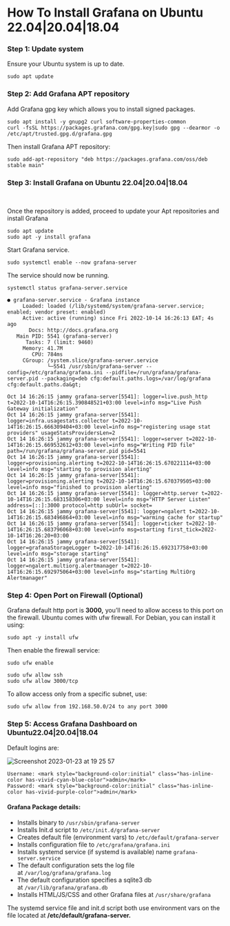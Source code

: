 
<h1 class="entry-title">How To Install Grafana on Ubuntu 22.04|20.04|18.04</h1>

<h3 id="mce_10">Step 1: Update system</h3>
<p>Ensure your Ubuntu system is up to date.</p>

```
sudo apt update
```

<h3>Step 2: Add Grafana APT repository</h3>
<p>Add Grafana gpg key which allows you to install signed packages.</p>

```
sudo apt install -y gnupg2 curl software-properties-common
curl -fsSL https://packages.grafana.com/gpg.key|sudo gpg --dearmor -o /etc/apt/trusted.gpg.d/grafana.gpg
```

<p>Then install Grafana APT repository:</p>

```
sudo add-apt-repository "deb https://packages.grafana.com/oss/deb stable main"
```

<h3>Step 3: Install Grafana on Ubuntu 22.04|20.04|18.04</h3><br />

<p>Once the repository is added, proceed to update your Apt repositories and install Grafana</p>

```
sudo apt update
sudo apt -y install grafana
```

<p>Start Grafana service.</p>

```
sudo systemctl enable --now grafana-server
```

<p>The service should now be running.</p>

```
systemctl status grafana-server.service
```

```
● grafana-server.service - Grafana instance
     Loaded: loaded (/lib/systemd/system/grafana-server.service; enabled; vendor preset: enabled)
     Active: active (running) since Fri 2022-10-14 16:26:13 EAT; 4s ago
       Docs: http://docs.grafana.org
   Main PID: 5541 (grafana-server)
      Tasks: 7 (limit: 9460)
     Memory: 41.7M
        CPU: 784ms
     CGroup: /system.slice/grafana-server.service
             └─5541 /usr/sbin/grafana-server --config=/etc/grafana/grafana.ini --pidfile=/run/grafana/grafana-server.pid --packaging=deb cfg:default.paths.logs=/var/log/grafana cfg:default.paths.da&gt;

Oct 14 16:26:15 jammy grafana-server[5541]: logger=live.push_http t=2022-10-14T16:26:15.390848521+03:00 level=info msg="Live Push Gateway initialization"
Oct 14 16:26:15 jammy grafana-server[5541]: logger=infra.usagestats.collector t=2022-10-14T16:26:15.666309404+03:00 level=info msg="registering usage stat providers" usageStatsProvidersLen=2
Oct 14 16:26:15 jammy grafana-server[5541]: logger=server t=2022-10-14T16:26:15.669532612+03:00 level=info msg="Writing PID file" path=/run/grafana/grafana-server.pid pid=5541
Oct 14 16:26:15 jammy grafana-server[5541]: logger=provisioning.alerting t=2022-10-14T16:26:15.670221114+03:00 level=info msg="starting to provision alerting"
Oct 14 16:26:15 jammy grafana-server[5541]: logger=provisioning.alerting t=2022-10-14T16:26:15.670379505+03:00 level=info msg="finished to provision alerting"
Oct 14 16:26:15 jammy grafana-server[5541]: logger=http.server t=2022-10-14T16:26:15.683158306+03:00 level=info msg="HTTP Server Listen" address=[::]:3000 protocol=http subUrl= socket=
Oct 14 16:26:15 jammy grafana-server[5541]: logger=ngalert t=2022-10-14T16:26:15.683496864+03:00 level=info msg="warming cache for startup"
Oct 14 16:26:15 jammy grafana-server[5541]: logger=ticker t=2022-10-14T16:26:15.683796068+03:00 level=info msg=starting first_tick=2022-10-14T16:26:20+03:00
Oct 14 16:26:15 jammy grafana-server[5541]: logger=grafanaStorageLogger t=2022-10-14T16:26:15.692317758+03:00 level=info msg="storage starting"
Oct 14 16:26:15 jammy grafana-server[5541]: logger=ngalert.multiorg.alertmanager t=2022-10-14T16:26:15.692975064+03:00 level=info msg="starting MultiOrg Alertmanager"
```


<h3>Step 4: Open Port on Firewall (Optional)</h3>
<p>Grafana default http port is <strong>3000,</strong>&nbsp;you’ll need to allow access to this port on the firewall. Ubuntu comes with ufw firewall. For Debian, you can install it using: </p>


```
sudo apt -y install ufw
```


<p>Then enable the firewall service:</p>

```
sudo ufw enable
```

```
sudo ufw allow ssh
sudo ufw allow 3000/tcp
```

<p>To allow access only from a specific subnet, use:</p>

```
sudo ufw allow from 192.168.50.0/24 to any port 3000
```

<h3>Step 5: Access Grafana Dashboard on Ubuntu<meta charset="utf-8">2<meta charset="utf-8">2.04|20.04|18.04</h3>
<p>Default logins are:</p>

![Screenshot 2023-01-23 at 19 25 57](https://user-images.githubusercontent.com/22194506/214039200-7e64c47e-6009-49a9-896a-1dfcb7b5ee74.png)


```
Username: <mark style="background-color:initial" class="has-inline-color has-vivid-cyan-blue-color">admin</mark>
Password: <mark style="background-color:initial" class="has-inline-color has-vivid-purple-color">admin</mark>
```


<h4>Grafana Package details:</h4>
<ul>
    <li>Installs binary to&nbsp;<code>/usr/sbin/grafana-server</code></li>
    <li>Installs Init.d script to&nbsp;<code>/etc/init.d/grafana-server</code></li>
    <li>Creates default file (environment vars) to&nbsp;<code>/etc/default/grafana-server</code></li>
    <li>Installs configuration file to&nbsp;<code>/etc/grafana/grafana.ini</code></li>
    <li>Installs systemd service (if systemd is available) name&nbsp;<code>grafana-server.service</code></li>
    <li>The default configuration sets the log file at&nbsp;<code>/var/log/grafana/grafana.log</code></li>
    <li>The default configuration specifies a sqlite3 db at&nbsp;<code>/var/lib/grafana/grafana.db</code></li>
    <li>Installs HTML/JS/CSS and other Grafana files at&nbsp;<code>/usr/share/grafana</code></li>
</ul>

<p>The systemd service file and init.d script both use environment vars on the file located at <strong>/etc/default/grafana-server.</strong></p>
